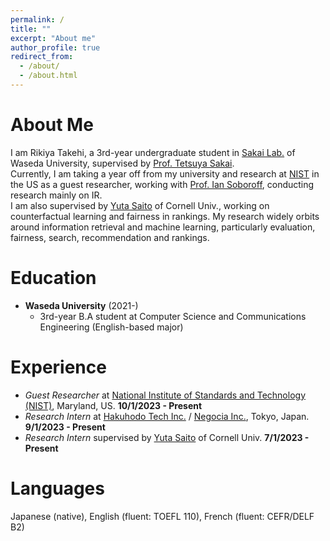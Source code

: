 ```yaml
---
permalink: /
title: ""
excerpt: "About me"
author_profile: true
redirect_from:
  - /about/
  - /about.html
---
```


# About Me
I am Rikiya Takehi, a 3rd-year undergraduate student in [Sakai Lab.](http://sakailab.com/english/) of Waseda University, supervised by [Prof. Tetsuya Sakai](http://sakailab.com/tetsuya/). <br> Currently, I am taking a year off from my university and research at [NIST](nist.gov) in the US as a guest researcher, working with [Prof. Ian Soboroff](https://www.nist.gov/people/ian-soboroff), conducting research mainly on IR.<br> I am also supervised by [Yuta Saito](https://usait0.com/en/) of Cornell Univ., working on counterfactual learning and fairness in rankings. My research widely orbits around information retrieval and machine learning, particularly evaluation, fairness, search, recommendation and rankings.

# Education
- **Waseda University** (2021-)
  - 3rd-year B.A student at Computer Science and Communications Engineering (English-based major)

# Experience
- _Guest Researcher_ at [National Institute of Standards and Technology (NIST)](https://www.nist.gov/), Maryland, US. **10/1/2023 - Present**
- _Research Intern_ at [Hakuhodo Tech Inc.](https://www.hakuhodo-technologies.co.jp/) / [Negocia Inc.](https://negocia.jp/), Tokyo, Japan. **9/1/2023 - Present**
- _Research Intern_ supervised by [Yuta Saito](https://usait0.com/en/) of Cornell Univ. **7/1/2023 - Present**

# Languages
Japanese (native), English (fluent: TOEFL 110), French (fluent: CEFR/DELF B2)
